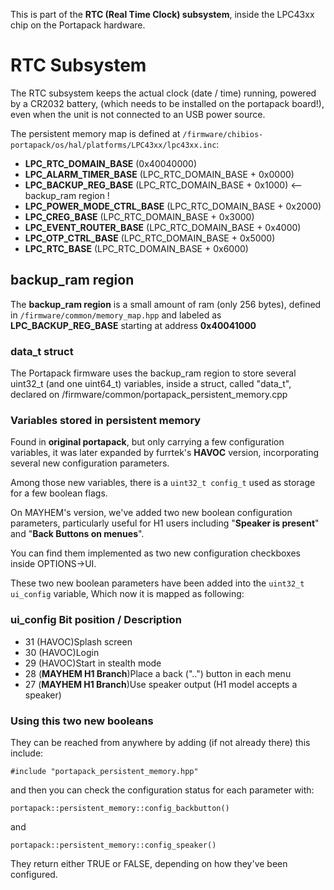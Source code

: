This is part of the **RTC (Real Time Clock) subsystem**, inside the LPC43xx chip on the Portapack hardware.

# RTC Subsystem

The RTC subsystem keeps the actual clock (date / time) running, powered by a CR2032 battery, (which needs to be installed on the portapack board!), even when the unit is not connected to an USB power source. 

The persistent memory map is defined at `/firmware/chibios-portapack/os/hal/platforms/LPC43xx/lpc43xx.inc`:

* **LPC_RTC_DOMAIN_BASE**       (0x40040000)
* **LPC_ALARM_TIMER_BASE**      (LPC_RTC_DOMAIN_BASE + 0x0000)
* **LPC_BACKUP_REG_BASE**       (LPC_RTC_DOMAIN_BASE + 0x1000)  <-- backup_ram region !
* **LPC_POWER_MODE_CTRL_BASE**  (LPC_RTC_DOMAIN_BASE + 0x2000)
* **LPC_CREG_BASE**             (LPC_RTC_DOMAIN_BASE + 0x3000)
* **LPC_EVENT_ROUTER_BASE**     (LPC_RTC_DOMAIN_BASE + 0x4000)
* **LPC_OTP_CTRL_BASE**         (LPC_RTC_DOMAIN_BASE + 0x5000)
* **LPC_RTC_BASE**              (LPC_RTC_DOMAIN_BASE + 0x6000)

## backup_ram region

The **backup_ram region** is a small amount of ram (only 256 bytes), defined in `/firmware/common/memory_map.hpp` and labeled as **LPC_BACKUP_REG_BASE** starting at address **0x40041000**
### data_t struct

The Portapack firmware uses the backup_ram region to store several uint32_t (and one uint64_t) variables, inside a struct, called "data_t", declared on /firmware/common/portapack_persistent_memory.cpp

### Variables stored in persistent memory

Found in **original portapack**, but only carrying a few configuration variables, it was later expanded by furrtek's **HAVOC** version, incorporating several new configuration parameters. 

Among those new variables, there is a `uint32_t config_t` used as storage for a few boolean flags.

On MAYHEM's version, we've added two new boolean configuration parameters, particularly useful for H1 users including "**Speaker is present**" and "**Back Buttons on menues**".

You can find them implemented as two new configuration checkboxes inside OPTIONS->UI.

These two new boolean parameters have been added into the `uint32_t ui_config` variable, Which now it is mapped as following:

### ui_config Bit position / Description
* 31 (HAVOC)Splash screen
* 30 (HAVOC)Login
* 29 (HAVOC)Start in stealth mode
* 28 (**MAYHEM H1 Branch**)Place a back ("..") button in each menu
* 27 (**MAYHEM H1 Branch**)Use speaker output (H1 model accepts a speaker)

### Using this two new booleans

They can be reached from anywhere by adding (if not already there) this include:

`#include "portapack_persistent_memory.hpp"`

and then you can check the configuration status for each parameter with:

`portapack::persistent_memory::config_backbutton()`

and

`portapack::persistent_memory::config_speaker()`

They return either TRUE or FALSE, depending on how they've been configured.